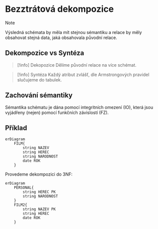 # Bezztrátová dekompozice
> [!note]
> Výsledná schémata by měla mít stejnou sémantiku a relace by měly obsahovat stejná data, jaká obsahovala původní relace.
## Dekompozice vs Syntéza
> [!info] Dekopozice
Dělíme původní relace na více schémat.

> [!info] Syntéza
> Každý atribut zvlášť, dle Armstrongových pravidel  slučujeme do tabulek.

## Zachování sémantiky
Sémantika schématu je dána pomocí integritních omezení (IO), která jsou vyjádřeny (nejen) pomocí funkčních závislostí (FZ).

## Příklad
```mermaid
erDiagram
	FILM{
		string NAZEV
		string HEREC 
		string NARODNOST
		date ROK
	}
```


Provedeme dekompozici do 3NF:
```mermaid
erDiagram
	PERSONAL{
		string HEREC PK
		string NARODNOST
	}
	FILM2{
		string NAZEV PK
		string HEREC
		date ROK
	}
```